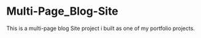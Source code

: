 # Multi-Page_Blog-Site
This is a multi-page blog Site project i built as one of my portfolio projects.
